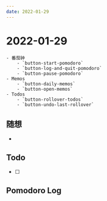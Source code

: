 ```yaml
---
date: 2022-01-29
---
```


# 2022-01-29

````ad-kanban
- 番茄钟
	- `button-start-pomodoro`
	- `button-log-and-quit-pomodoro`
	- `button-pause-pomodoro`
- Memos
	- `button-daily-memos`
	- `button-open-memos`
- Todos
	- `button-rollover-todos`
	- `button-undo-last-rollover`
````

## 随想
- 

## Todo
- [ ] 

## Pomodoro Log